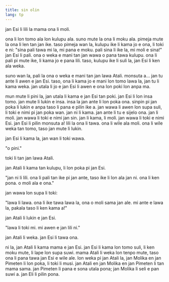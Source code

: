 ```yaml
---
title: sin olin
lang: tp
---
```


jan Esi li lili la mama ona li moli.

ona li lon tomo ala lon kulupu ala. suno mute la ona li moku ala. pimeja mute la ona li len tan jan ike. taso pimeja wan la, kulupu ike li kama jo e ona, li toki e ni: "sina pali tawa mi la, mi pana e moku. pali sina li ike la, mi moli e sina!" jan Esi li pali. ona o weka e mani tan jan wawa o pana tawa kulupu. ona li pali pi mute ike, li kama jo e pana lili. taso, kulupu ike li suli la, jan Esi li ken ala weka.

suno wan la, pali la ona o weka e mani tan jan lawa Atali. monsuta a... jan tu ante li awen e jan Esi. taso, ona li kama jo e mani lon tomo lawa la, jan tu li kama weka. jan utala li jo e jan Esi li awen e ona lon poki lon anpa ma.

mun mute li pini la, jan utala li kama e jan Esi tan poki. jan Esi li lon insa tomo. jan mute li lukin e insa. insa la jan ante li lon poka ona. sinpin pi jan poka li lukin e anpa taso li pana e pilin ike a. jan wawa li awen lon supa suli, li toki e nimi pi jan poka wan. jan ni li kama. jan ante li tu e sijelo ona. jan li moli. jan wawa li toki e nimi jan sin. jan li kama, li moli. jan wawa li toki e nimi Esi. jan Esi li pilin monsuta a! lili la ona li tawa. ona li wile ala moli. ona li wile weka tan tomo, taso jan mute li lukin.

jan Esi li kama la, jan wan li toki wawa.

"o pini."

toki li tan jan lawa Atali.

jan Atali li kama tan kulupu, li lon poka pi jan Esi.

"jan ni li lili. ona li pali tan ike pi jan ante, taso ike li lon ala jan ni. ona li ken pona. o moli ala e ona."

jan wawa lon supa li toki:

"lawa li lawa. ona li ike tawa lawa la, ona o moli sama jan ale. mi ante e lawa la, pakala taso li ken kama a!"

jan Atali li lukin e jan Esi.

"lawa li toki mi. mi awen e jan lili ni."

jan Atali li weka. jan Esi li tawa ona.

ni la, jan Atali li kama mama e jan Esi. jan Esi li kama lon tomo suli, li ken moku mute, li lape lon supa suwi. mama Atali li weka lon tenpo mute, taso ona li pana tawa jan Esi e wile ale. lon weka pi jan Atali la, jan Molika en jan Pimeten li lon poka, li toki li musi. jan Atali en jan Molika en jan Pimeten li tan mama sama. jan Pimeten li pana e sona utala pona; jan Molika li seli e pan suwi a. jan Eli li pilin pona.


